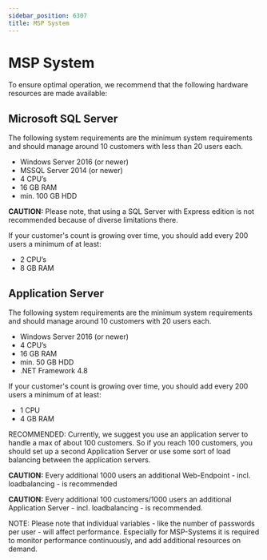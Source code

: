 ```yaml
---
sidebar_position: 6307
title: MSP System
---
```


# MSP System

To ensure optimal operation, we recommend that the following hardware resources are made available:

## Microsoft SQL Server

The following system requirements are the minimum system requirements and should manage around 10 customers with less than 20 users each.

* Windows Server 2016 (or newer)
* MSSQL Server 2014 (or newer)
* 4 CPU’s
* 16 GB RAM
* min. 100 GB HDD

**CAUTION:** Please note, that using a SQL Server with Express edition is not recommended because of diverse limitations there.

If your customer's count is growing over time, you should add every 200 users a minimum of at least:

* 2 CPU’s
* 8 GB RAM

## Application Server

The following system requirements are the minimum system requirements and should manage around 10 customers with 20 users each.

* Windows Server 2016 (or newer)
* 4 CPU’s
* 16 GB RAM
* min. 50 GB HDD
* .NET Framework 4.8

If your customer's count is growing over time, you should add every 200 users a minimum of at least:

* 1 CPU
* 4 GB RAM

RECOMMENDED: Currently, we suggest you use an application server to handle a max of about 100 customers. So if you reach 100 customers, you should set up a second Application Server or use some sort of load balancing between the application servers.

**CAUTION:** Every additional 1000 users an additional Web-Endpoint - incl. loadbalancing - is recommended

**CAUTION:** Every additional 100 customers/1000 users an additional Application Server - incl. loadbalancing - is recommended.

NOTE: Please note that individual variables - like the number of passwords per user - will affect performance. Especially for MSP-Systems it is required to monitor performance continuously, and add additional resources on demand.